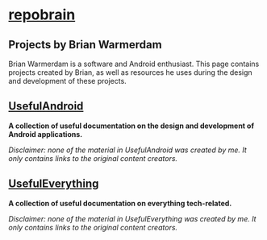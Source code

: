 # [repobrain](https://repobrain.github.io)

## Projects by Brian Warmerdam

Brian Warmerdam is a software and Android enthusiast. This page contains projects created by Brian, as well as resources he uses during the design and development of these projects.

## [UsefulAndroid](https://github.com/repobrain/UsefulAndroid)
**A collection of useful documentation on the design and development of Android applications.**

*Disclaimer: none of the material in UsefulAndroid was created by me. It only contains links to the original content creators.*

## [UsefulEverything](https://github.com/repobrain/UsefulEverything)
**A collection of useful documentation on everything tech-related.**

*Disclaimer: none of the material in UsefulEverything was created by me. It only contains links to the original content creators.*
